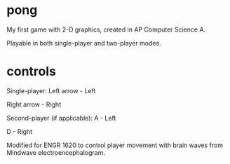 # pong

My first game with 2-D graphics, created in AP Computer Science A. 

Playable in both single-player and two-player modes.

# controls

Single-player:
Left arrow - Left

Right arrow - Right


Second-player (if applicable):
A - Left

D - Right

Modified for ENGR 1620 to control player movement with brain waves from Mindwave electroencephalogram.
